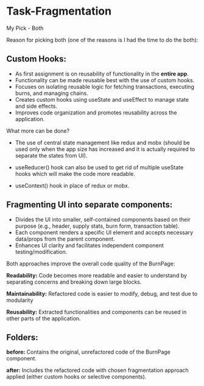 # Task-Fragmentation

My Pick - Both

Reason for picking both (one of the reasons is I had the time to do the both):

## Custom Hooks:

- As first assignment is on reusability of functionality in the **entire app**.
- Functionality can be made reusable best with the use of custom hooks.
- Focuses on isolating reusable logic for fetching transactions, executing burns, and managing chains.
- Creates custom hooks using useState and useEffect to manage state and side effects.
- Improves code organization and promotes reusability across the application.

What more can be done?

- The use of central state management like redux and mobx (should be used only when the app size has increased and it is actually required to separate the states from UI).

- useReducer() hook can also be used to get rid of multiple useState hooks which will make the code more readable.

- useContext() hook in place of redux or mobx.

## Fragmenting UI into separate components:

- Divides the UI into smaller, self-contained components based on their purpose (e.g., header, supply stats, burn form, transaction table).
- Each component renders a specific UI element and accepts necessary data/props from the parent component.
- Enhances UI clarity and facilitates independent component testing/modification.

Both approaches improve the overall code quality of the BurnPage:

**Readability:** Code becomes more readable and easier to understand by separating concerns and breaking down large blocks.

**Maintainability:** Refactored code is easier to modify, debug, and test due to modularity

**Reusability:** Extracted functionalities and components can be reused in other parts of the application.

## Folders:

**before:** Contains the original, unrefactored code of the BurnPage component.

**after:** Includes the refactored code with chosen fragmentation approach applied (either custom hooks or selective components).
